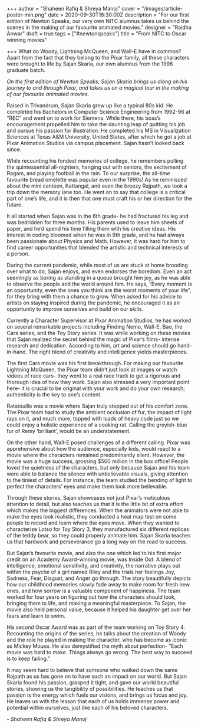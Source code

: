 +++
author = "Shaheen Rafiq & Shreya Manoj"
cover = "/images/article-poster-min.png"
date = 2020-09-30T18:30:00Z
description = "For our first edition of Newton Speaks, our very own NITC alumnus takes us behind the scenes in the making of our favourite animated movies."
designer = "Raidha Anwar"
draft = true
tags = ["#newtonspeaks"]
title = "From NITC to Oscar winning movies"

+++
What do Woody, Lightning McQueen, and Wall-E have in common? Apart from the fact that they belong to the Pixar family, all these characters were brought to life by Sajan Skaria, our own alumnus from the 1996 graduate batch.

_On the first edition of Newton Speaks, Sajan Skaria brings us along on his journey to and through Pixar, and takes us on a magical tour in the making of our favourite animated movies._

Raised in Trivandrum, Sajan Skaria grew up like a typical 80s kid. He completed his Bachelors in Computer Science Engineering from 1992-96 at “REC” and went on to work for Siemens. While there, his boss’s encouragement propelled him to take the daunting leap of quitting his job and pursue his passion for illustration. He completed his MS in Visualization Sciences at Texas A&M University, United States, after which he got a job at Pixar Animation Studios via campus placement. Sajan hasn’t looked back since.

While recounting his fondest memories of college, he remembers pulling the quintessential all-nighters, hanging out with seniors, the excitement of Ragam, and playing football in the rain. To our surprise, the all-time favourite bread omelette was popular even in the 1990s! As he reminisced about the mini canteen, Kattangal, and even the breezy Rajpath, we took a trip down the memory lane too. He went on to say that college is a critical part of one’s life, and it is then that one must craft his or her direction for the future.

It all started when Sajan was in the 6th grade- he had fractured his leg and was bedridden for three months. His parents used to leave him sheets of paper, and he’d spend his time filling them with his creative ideas. His interest in coding bloomed when he was in 9th grade, and he had always been passionate about Physics and Math. However, it was hard for him to find career opportunities that blended the artistic and technical interests of a person.

During the current pandemic, while most of us are stuck at home brooding over what to do, Sajan enjoys, and even endorses the boredom. Even an act seemingly as boring as standing in a queue brought him joy, as he was able to observe the people and the world around him. He says, “Every moment is an opportunity, even the ones you think are the worst moments of your life”, for they bring with them a chance to grow. When asked for his advice to artists on staying inspired during the pandemic, he encouraged it as an opportunity to improve ourselves and build on our skills.

Currently a Character Supervisor at Pixar Animation Studios, he has worked on several remarkable projects including Finding Nemo, Wall-E, Bao, the Cars series, and the Toy Story series. It was while working on these movies that Sajan realized the secret behind the magic of Pixar’s films- intense research and dedication. According to him, art and science should go hand-in-hand. The right blend of creativity and intelligence yields masterpieces.

The first Cars movie was his first breakthrough. For making our favourite Lightning McQueen, the Pixar team didn’t just look at images or watch videos of race cars- they went to a real race track to get a rigorous and thorough idea of how they work. Sajan also stressed a very important point here- it is crucial to be original with your work and do your own research; authenticity is the key to one’s content.

Ratatouille was a movie where Sajan truly stepped out of his comfort zone. The Pixar team had to study the ambient occlusion of fur, the impact of light rays on it, and much more, topped with loads of heavy code just so we could enjoy a holistic experience of a cooking rat. Calling the greyish-blue fur of Remy ‘brilliant’, would be an understatement.

On the other hand, Wall-E posed challenges of a different calling. Pixar was apprehensive about how the audience, especially kids, would react to a movie where the characters remained predominantly silent. However, the movie was a huge success, grossing $500 million in the box office! People loved the quietness of the characters, but only because Sajan and his team were able to balance the silence with unbelievable visuals, giving attention to the tiniest of details. For instance, the team studied the bending of light to perfect the characters’ eyes and make them look more believable.

Through these stories, Sajan showcases not just Pixar’s meticulous attention to detail, but also teaches us that it is the little bit of extra effort which makes the biggest differences. When the animators were not able to make the eyes look realistic, they conducted a heat map test on some people to record and learn where the eyes move. When they wanted to characterize Lotso for Toy Story 3, they manufactured six different replicas of the teddy bear, so they could properly animate him. Sajan Skaria teaches us that hardwork and perseverance go a long way on the road to success.

But Sajan’s favourite movie, and also the one which led to his first major credit on an Academy Award-winning movie, was Inside Out. A blend of intelligence, emotional sensitivity, and creativity, the narrative plays out within the psyche of a girl named Riley and the trials her feelings Joy, Sadness, Fear, Disgust, and Anger go through. The story beautifully depicts how our childhood memories slowly fade away to make room for fresh new ones, and how sorrow is a valuable component of happiness. The team worked for four years on figuring out how the characters should look, bringing them to life, and making a meaningful masterpiece. To Sajan, the movie also held personal value, because it helped his daughter get over her fears and learn to swim.

His second Oscar Award was as part of the team working on Toy Story 4. Recounting the origins of the series, he talks about the creation of Woody and the role he played in making the character, who has become as iconic as Mickey Mouse. He also demystified the myth about perfection- “Each movie was hard to make. Things always go wrong. The best way to succeed is to keep failing.” 

It may seem hard to believe that someone who walked down the same Rajpath as us has gone on to have such an impact on our world. But Sajan Skaria found his passion, grasped it tight, and gave our world beautiful stories, showing us the tangibility of possibilities. He teaches us that passion is the energy which fuels our visions, and brings us focus and joy. He leaves us with the lesson that each of us holds immense power and potential within ourselves, just like each of his beloved characters.

_- Shaheen Rafiq & Shreya Manoj_